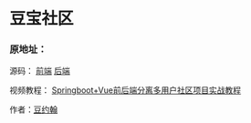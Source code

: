 # 豆宝社区
### 原地址：
源码：
[前端](https://github.com/songboriceman/doubao_community_frontend)
[后端](https://github.com/songboriceman/doubao_community_backend)

视频教程：
[Springboot+Vue前后端分离多用户社区项目实战教程](https://www.bilibili.com/video/BV1Wz4y1U7vC)

作者：[豆约翰](https://space.bilibili.com/400533250)